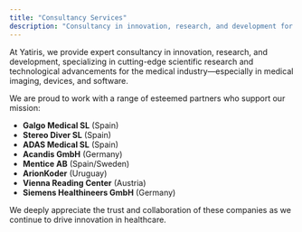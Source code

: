 ```yaml
---
title: "Consultancy Services"
description: "Consultancy in innovation, research, and development for the medical industry."
---
```


At Yatiris, we provide expert consultancy in innovation, research, and development, specializing in cutting-edge scientific research and technological advancements 
for the medical industry—especially in medical imaging, devices, and software.

We are proud to work with a range of esteemed partners who support our mission:

- **Galgo Medical SL** (Spain)
- **Stereo Diver SL** (Spain)
- **ADAS Medical SL** (Spain)
- **Acandis GmbH** (Germany)
- **Mentice AB** (Spain/Sweden)
- **ArionKoder** (Uruguay)
- **Vienna Reading Center** (Austria)
- **Siemens Healthineers GmbH** (Germany)

We deeply appreciate the trust and collaboration of these companies as we continue to drive innovation in healthcare.
